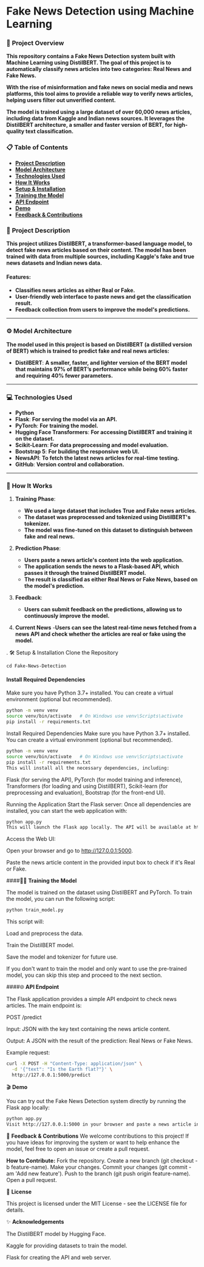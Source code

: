 # **Fake News Detection using Machine Learning**

### 🚀 **Project Overview**
**This repository contains a Fake News Detection system built with Machine Learning using DistilBERT. The goal of this project is to automatically classify news articles into two categories: Real News and Fake News.**

**With the rise of misinformation and fake news on social media and news platforms, this tool aims to provide a reliable way to verify news articles, helping users filter out unverified content.**

**The model is trained using a large dataset of over 60,000 news articles, including data from Kaggle and Indian news sources. It leverages the DistilBERT architecture, a smaller and faster version of BERT, for high-quality text classification.**

### 📋 **Table of Contents**
- **[Project Description](#project-description)**
- **[Model Architecture](#model-architecture)**
- **[Technologies Used](#technologies-used)**
- **[How It Works](#how-it-works)**
- **[Setup & Installation](#setup--installation)**
- **[Training the Model](#training-the-model)**
- **[API Endpoint](#api-endpoint)**
- **[Demo](#demo)**
- **[Feedback & Contributions](#feedback--contributions)**

### 📖 **Project Description**
**This project utilizes DistilBERT, a transformer-based language model, to detect fake news articles based on their content. The model has been trained with data from multiple sources, including Kaggle's fake and true news datasets and Indian news data.**

#### **Features:**
- **Classifies news articles as either Real or Fake.**
- **User-friendly web interface to paste news and get the classification result.**
- **Feedback collection from users to improve the model's predictions.**

---

### ⚙️ **Model Architecture**
**The model used in this project is based on DistilBERT (a distilled version of BERT) which is trained to predict fake and real news articles:**

- **DistilBERT**: **A smaller, faster, and lighter version of the BERT model that maintains 97% of BERT’s performance while being 60% faster and requiring 40% fewer parameters.**

---

### 💻 **Technologies Used**
- **Python**
- **Flask**: **For serving the model via an API.**
- **PyTorch**: **For training the model.**
- **Hugging Face Transformers**: **For accessing DistilBERT and training it on the dataset.**
- **Scikit-Learn**: **For data preprocessing and model evaluation.**
- **Bootstrap 5**: **For building the responsive web UI.**
- **NewsAPI**: **To fetch the latest news articles for real-time testing.**
- **GitHub**: **Version control and collaboration.**

---

### 🚀 **How It Works**
1. **Training Phase**:
   - **We used a large dataset that includes True and Fake news articles.**
   - **The dataset was preprocessed and tokenized using DistilBERT's tokenizer.**
   - **The model was fine-tuned on this dataset to distinguish between fake and real news.**

2. **Prediction Phase**:
   - **Users paste a news article's content into the web application.**
   - **The application sends the news to a Flask-based API, which passes it through the trained DistilBERT model.**
   - **The result is classified as either Real News or Fake News, based on the model's prediction.**

3. **Feedback**:
   - **Users can submit feedback on the predictions, allowing us to continuously improve the model.**

4. **Current News**
 -**Users can see the latest real-time news fetched from a news API and check whether the articles are real or fake using the model.**

.
🛠 Setup & Installation
Clone the Repository
```git clone https://github.com/your-username/Fake-News-Detection.git
cd Fake-News-Detection
```
#### Install Required Dependencies
Make sure you have Python 3.7+ installed. You can create a virtual environment (optional but recommended).

```bash
python -m venv venv
source venv/bin/activate   # On Windows use venv\Scripts\activate
pip install -r requirements.txt
```

Install Required Dependencies
Make sure you have Python 3.7+ installed. You can create a virtual environment (optional but recommended).

```bash
python -m venv venv
source venv/bin/activate   # On Windows use venv\Scripts\activate
pip install -r requirements.txt
This will install all the necessary dependencies, including:
```
Flask (for serving the API),
PyTorch (for model training and inference),
Transformers (for loading and using DistilBERT),
Scikit-learn (for preprocessing and evaluation),
Bootstrap (for the front-end UI).

Running the Application
Start the Flask server: Once all dependencies are installed, you can start the web application with:

```bash
python app.py
This will launch the Flask app locally. The API will be available at http://127.0.0.1:5000.
```

Access the Web UI:

Open your browser and go to http://127.0.0.1:5000.

Paste the news article content in the provided input box to check if it's Real or Fake.

####🧑‍💻 **Training the Model**

The model is trained on the dataset using DistilBERT and PyTorch. To train the model, you can run the following script:

```bash
python train_model.py
```
This script will:

Load and preprocess the data.

Train the DistilBERT model.

Save the model and tokenizer for future use.

If you don't want to train the model and only want to use the pre-trained model, you can skip this step and proceed to the next section.

####🌐 **API Endpoint**

The Flask application provides a simple API endpoint to check news articles. The main endpoint is:

POST /predict

Input: JSON with the key text containing the news article content.

Output: A JSON with the result of the prediction: Real News or Fake News.

Example request:

```bash
curl -X POST -H "Content-Type: application/json" \
  -d '{"text": "Is the Earth flat?"}' \
  http://127.0.0.1:5000/predict
```

🎬 **Demo**

You can try out the Fake News Detection system directly by running the Flask app locally:

```bash
python app.py
Visit http://127.0.0.1:5000 in your browser and paste a news article into the input box to check whether it's real or fake.
```

💬 **Feedback & Contributions**
We welcome contributions to this project! If you have ideas for improving the system or want to help enhance the model, feel free to open an issue or create a pull request.

**How to Contribute:**
Fork the repository.
Create a new branch (git checkout -b feature-name).
Make your changes.
Commit your changes (git commit -am 'Add new feature').
Push to the branch (git push origin feature-name).
Open a pull request.

📜 **License**

This project is licensed under the MIT License - see the LICENSE file for details.

✨ **Acknowledgements**

The DistilBERT model by Hugging Face.

Kaggle for providing datasets to train the model.

Flask for creating the API and web server.

